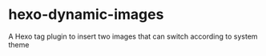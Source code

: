 # hexo-dynamic-images
A Hexo tag plugin to insert two images that can switch according to system theme
